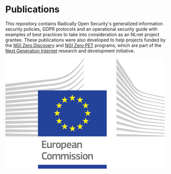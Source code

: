 # Publications

This repository contains Radically Open Security's generalized information security policies, GDPR protocols and an operational security guide with examples of best practices to take into consideration as an NLnet project grantee. These publications were also developed to help projects funded by the [NGI Zero Discovery](https://nlnet.nl/discovery) and [NGI Zero PET](https://nlnet.nl/PET) programs, which are part of the [Next Generation Internet](https://www.ngi.eu/) research and development initiative.


![Supported by](https://github.com/radicallyopensecurity/publications/blob/Add-infosec-policies/graphics/logo_ce-en-rvb-hr-small.jpg)

